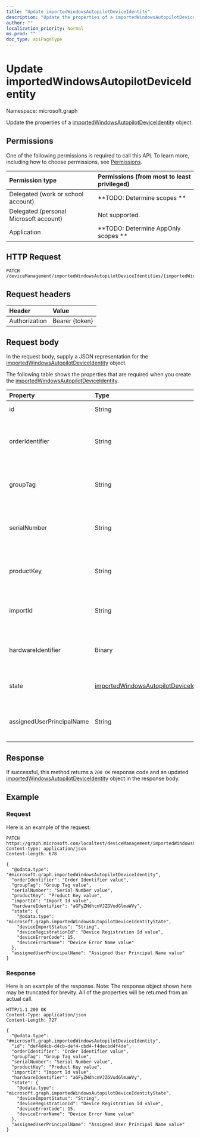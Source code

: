 ```yaml
---
title: "Update importedWindowsAutopilotDeviceIdentity"
description: "Update the properties of a importedWindowsAutopilotDeviceIdentity object."
author: ""
localization_priority: Normal
ms.prod: ""
doc_type: apiPageType
---
```


# Update importedWindowsAutopilotDeviceIdentity

Namespace: microsoft.graph

Update the properties of a [importedWindowsAutopilotDeviceIdentity](../resources/importedwindowsautopilotdeviceidentity.md) object.

## Permissions
One of the following permissions is required to call this API. To learn more, including how to choose permissions, see [Permissions](/concepts/permissions-reference.md).

|Permission type|Permissions (from most to least privileged)|
|:---|:---|
|Delegated (work or school account)|**TODO: Determine scopes **|
|Delegated (personal Microsoft account)|Not supported.|
|Application|**TODO: Determine AppOnly scopes **|

## HTTP Request
<!-- {
  "blockType": "ignored"
}
-->
``` http
PATCH /deviceManagement/importedWindowsAutopilotDeviceIdentities/{importedWindowsAutopilotDeviceIdentityId}
```

## Request headers
|Header|Value|
|:---|:---|
|Authorization|Bearer {token}|

## Request body
In the request body, supply a JSON representation for the [importedWindowsAutopilotDeviceIdentity](../resources/importedwindowsautopilotdeviceidentity.md) object.

The following table shows the properties that are required when you create the [importedWindowsAutopilotDeviceIdentity](../resources/importedwindowsautopilotdeviceidentity.md).

|Property|Type|Description|
|:---|:---|:---|
|id|String| Inherited from [entity](../resources/entity.md)|
|orderIdentifier|String|Order Id of the Windows autopilot device. - Deprecate|
|groupTag|String|Group Tag of the Windows autopilot device.|
|serialNumber|String|Serial number of the Windows autopilot device.|
|productKey|String|Product Key of the Windows autopilot device.|
|importId|String|The Import Id of the Windows autopilot device.|
|hardwareIdentifier|Binary|Hardware Blob of the Windows autopilot device.|
|state|[importedWindowsAutopilotDeviceIdentityState](../resources/importedwindowsautopilotdeviceidentitystate.md)|Current state of the imported device.|
|assignedUserPrincipalName|String|UPN of the user the device will be assigned|



## Response
If successful, this method returns a `200 OK` response code and an updated [importedWindowsAutopilotDeviceIdentity](../resources/importedwindowsautopilotdeviceidentity.md) object in the response body.

## Example

### Request
Here is an example of the request.
<!-- {
  "blockType": "request",
  "name": "update_importedwindowsautopilotdeviceidentity"
}
-->
``` http
PATCH https://graph.microsoft.com/localtest/deviceManagement/importedWindowsAutopilotDeviceIdentities/{importedWindowsAutopilotDeviceIdentityId}
Content-type: application/json
Content-length: 678

{
  "@odata.type": "#microsoft.graph.importedWindowsAutopilotDeviceIdentity",
  "orderIdentifier": "Order Identifier value",
  "groupTag": "Group Tag value",
  "serialNumber": "Serial Number value",
  "productKey": "Product Key value",
  "importId": "Import Id value",
  "hardwareIdentifier": "aGFyZHdhcmVJZGVudGlmaWVy",
  "state": {
    "@odata.type": "microsoft.graph.importedWindowsAutopilotDeviceIdentityState",
    "deviceImportStatus": "String",
    "deviceRegistrationId": "Device Registration Id value",
    "deviceErrorCode": 15,
    "deviceErrorName": "Device Error Name value"
  },
  "assignedUserPrincipalName": "Assigned User Principal Name value"
}
```

### Response
Here is an example of the response. Note: The response object shown here may be truncated for brevity. All of the properties will be returned from an actual call.
<!-- {
  "blockType": "response",
  "truncated": true
}
-->
``` http
HTTP/1.1 200 OK
Content-Type: application/json
Content-Length: 727

{
  "@odata.type": "#microsoft.graph.importedWindowsAutopilotDeviceIdentity",
  "id": "def4d4cb-d4cb-def4-cbd4-f4decbd4f4de",
  "orderIdentifier": "Order Identifier value",
  "groupTag": "Group Tag value",
  "serialNumber": "Serial Number value",
  "productKey": "Product Key value",
  "importId": "Import Id value",
  "hardwareIdentifier": "aGFyZHdhcmVJZGVudGlmaWVy",
  "state": {
    "@odata.type": "microsoft.graph.importedWindowsAutopilotDeviceIdentityState",
    "deviceImportStatus": "String",
    "deviceRegistrationId": "Device Registration Id value",
    "deviceErrorCode": 15,
    "deviceErrorName": "Device Error Name value"
  },
  "assignedUserPrincipalName": "Assigned User Principal Name value"
}
```

